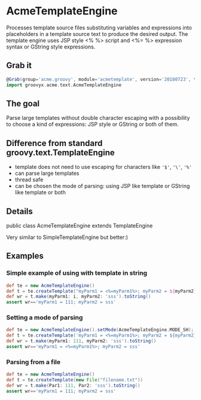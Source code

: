 # AcmeTemplateEngine
Processes template source files substituting variables and expressions into placeholders in a template source text to produce the desired output.
The template engine uses JSP style <% %> script and <%= %> expression syntax or GString style expressions.

## Grab it

```groovy
@Grab(group='acme.groovy', module='acmetemplate', version='20180723', transitive=false)
import groovyx.acme.text.AcmeTemplateEngine
```


## The goal
Parse large templates without double character escaping with a possibility to choose a kind of expressions: JSP style or GString or both of them.



## Difference from standard groovy.text.TemplateEngine
- template does not need to use escaping for characters like `'$'`, `'\'`, `'%'`
- can parse large templates
- thread safe
- can be chosen the mode of parsing: using JSP like template or GString like template or both

## Details
public class AcmeTemplateEngine
extends TemplateEngine

Very similar to SimpleTemplateEngine but better:)

## Examples

### Simple example of using with template in string
```groovy
def te = new AcmeTemplateEngine()
def t = te.createTemplate("myParm1 = <%=myParm1%>; myParm2 = ${myParm2}")
def wr = t.make(myParm1: i, myParm2: 'sss').toString()
assert wr=='myParm1 = 111; myParm2 = sss'
```
### Setting a mode of parsing
```groovy
def te = new AcmeTemplateEngine().setMode(AcmeTemplateEngine.MODE_SH);
def t = te.createTemplate('myParm1 = <%=myParm1%>; myParm2 = ${myParm2}');
def wr = t.make(myParm1: 111, myParm2: 'sss').toString()
assert wr=='myParm1 = <%=myParm1%>; myParm2 = sss'
```
### Parsing from a file
```groovy
def te = new AcmeTemplateEngine()
def t = te.createTemplate(new File("filename.txt"))
def wr = t.make(Par1: 111, Par2: 'sss').toString()
assert wr=='myParm1 = 111; myParm2 = sss'
```
